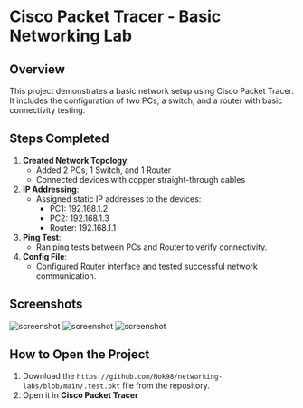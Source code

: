 

# Cisco Packet Tracer - Basic Networking Lab
## Overview
This project demonstrates a basic network setup using Cisco Packet Tracer. It includes the configuration of two PCs, a switch, and a router with basic connectivity testing.

## Steps Completed
1. **Created Network Topology**: 
   - Added 2 PCs, 1 Switch, and 1 Router
   - Connected devices with copper straight-through cables
2. **IP Addressing**: 
   - Assigned static IP addresses to the devices:
     - PC1: 192.168.1.2
     - PC2: 192.168.1.3
     - Router: 192.168.1.1
3. **Ping Test**: 
   - Ran ping tests between PCs and Router to verify connectivity.
4. **Config File**: 
   - Configured Router interface and tested successful network communication.

## Screenshots
![screenshot](https://github.com/Nok98/networking-labs/blob/main/Sn%C3%ADmka%20obrazovky%202025-03-17%20204545.png)
![screenshot](https://github.com/Nok98/networking-labs/blob/main/Sn%C3%ADmka%20obrazovky%202025-03-17%20205448.png)
![screenshot](https://github.com/Nok98/networking-labs/blob/main/Sn%C3%ADmka%20obrazovky%202025-03-17%20205643.png)

## How to Open the Project
1. Download the `https://github.com/Nok98/networking-labs/blob/main/.test.pkt` file from the repository.
2. Open it in **Cisco Packet Tracer**

